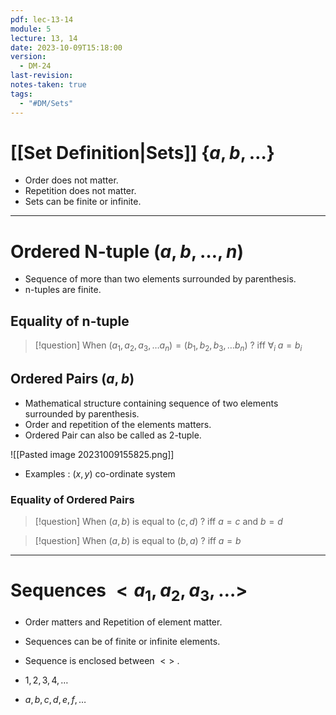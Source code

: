 ```yaml
---
pdf: lec-13-14
module: 5
lecture: 13, 14
date: 2023-10-09T15:18:00
version:
  - DM-24
last-revision: 
notes-taken: true
tags:
  - "#DM/Sets"
---
```



# [[Set Definition|Sets]] $\{a, b, \dots\}$

- Order does not matter.
- Repetition does not matter.
- Sets can be finite or infinite.

---
# Ordered N-tuple $(a, b, \ldots, n)$

- Sequence of more than two elements surrounded by parenthesis.
- n-tuples are finite.

## Equality of n-tuple

> [!question] When $(a_1, a_2, a_3, \ldots a_n) = (b_1, b_2, b_3, \ldots b_n)$ ?
> iff $\forall_{i} \; a = b_i$


## Ordered Pairs $(a, b)$

- Mathematical structure containing sequence of two elements surrounded by parenthesis.
- Order and repetition of the elements matters.
- Ordered Pair can also be called as 2-tuple.

![[Pasted image 20231009155825.png]]

- Examples : $(x, y)$ co-ordinate system

### Equality of Ordered Pairs

> [!question] When $(a, b)$ is equal to $(c, d)$ ?
> iff $a = c$ and $b = d$

> [!question] When $(a, b)$ is equal to $(b, a)$ ?
> iff $a = b$

----

# Sequences $<a_1, a_2, a_3, \ldots>$

- Order matters and Repetition of element matter.
- Sequences can be of finite or infinite elements.
- Sequence is enclosed between $<>$ .

- $1, 2, 3, 4, \ldots$
- $a, b, c, d, e, f, \ldots$
